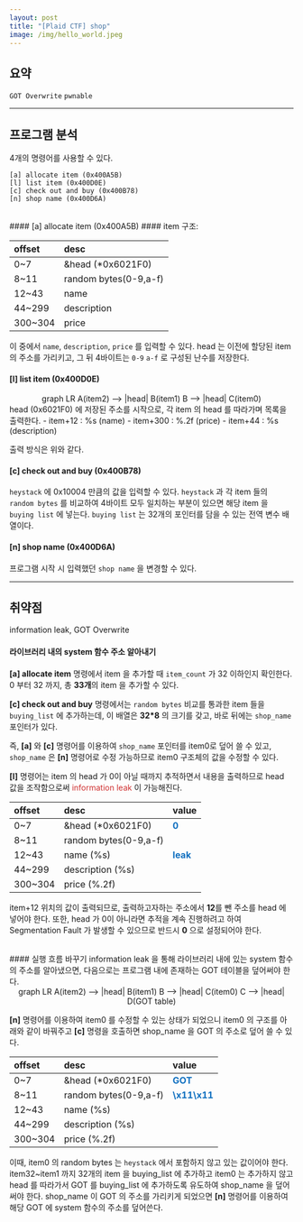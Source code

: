 ```yaml
---
layout: post
title: "[Plaid CTF] shop"
image: /img/hello_world.jpeg
---
```


## 요약
`GOT Overwrite` `pwnable`

---
## 프로그램 분석
4개의 명령어를 사용할 수 있다.

```
[a] allocate item (0x400A5B)
[l] list item (0x400D0E)
[c] check out and buy (0x400B78)
[n] shop name (0x400D6A)
```
<br>
#### [a] allocate item (0x400A5B)
#### item 구조:

| offset | desc |
| :------ |:--- |
| 0~7 | &head (\*0x6021F0) |
| 8~11 | random bytes(0-9,a-f) |
| 12~43 | name |
| 44~299 | description |
| 300~304 | price |

이 중에서 `name`, `description`, `price` 를 입력할 수 있다.
head 는 이전에 할당된 item 의 주소를 가리키고, 그 뒤 4바이트는 `0-9` `a-f` 로 구성된 난수를 저장한다.

#### [l] list item (0x400D0E)
<center>
<div class="mermaid">
graph LR
A(item2) --> |head| B(item1)
B --> |head| C(item0)
</div>
</center>
head (0x6021F0) 에 저장된 주소를 시작으로, 각 item 의 head 를 따라가며 목록을 출력한다.
- item+12 : %s (name)
- item+300 : %.2f (price)
- item+44 : %s (description)

출력 방식은 위와 같다.

#### [c] check out and buy (0x400B78)
`heystack` 에 0x10004 만큼의 값을 입력할 수 있다. `heystack` 과 각 item 들의 `random bytes` 를 비교하여 4바이트 모두 일치하는 부분이 있으면 해당 item 을 `buying list` 에 넣는다. `buying list` 는 32개의 포인터를 담을 수 있는 전역 변수 배열이다.

#### [n] shop name (0x400D6A)
프로그램 시작 시 입력했던 `shop name` 을 변경할 수 있다.

---
## 취약점
information leak, GOT Overwrite

#### 라이브러리 내의 system 함수 주소 알아내기
**[a] allocate item** 명령에서 item 을 추가할 때 `item_count` 가 32 이하인지 확인한다. 0 부터 32 까지, 총 <b>33개</b>의 item 을 추가할 수 있다.

**[c] check out and buy** 명령에서는 `random bytes` 비교를 통과한 item 들을 `buying_list` 에 추가하는데, 이 배열은 <b>32*8</b> 의 크기를 갖고, 바로 뒤에는 `shop_name` 포인터가 있다.

즉, **[a]** 와 **[c]** 명령어를 이용하여 `shop_name` 포인터를 item0로 덮어 쓸 수 있고, `shop_name` 은 **[n]** 명령어로 수정 가능하므로 item0 구조체의 값을 수정할 수 있다.

**[l]** 명령어는 item 의 head 가 0이 아닐 때까지 추적하면서 내용을 출력하므로 head 값을 조작함으로써 <span style="color:#cf3030">information leak</span> 이 가능해진다.

| offset | desc | value |
| :------ |:--- | :---|
| 0~7 | &head (\*0x6021F0) |<span style="color:#1070c0"><b>0</b></span>|
| 8~11 | random bytes(0-9,a-f) ||
| 12~43 | name (%s) | <span style="color:#1070c0"><b>leak</b></span> |
| 44~299 | description (%s) |  |
| 300~304 | price (%.2f) |  |

item+12 위치의 값이 출력되므로, 출력하고자하는 주소에서 **12**를 뺀 주소를 head 에 넣어야 한다. 또한, head 가 0이 아니라면 추적을 계속 진행하려고 하여 Segmentation Fault 가 발생할 수 있으므로 반드시 **0** 으로 설정되어야 한다.

<br>
#### 실행 흐름 바꾸기
information leak 을 통해 라이브러리 내에 있는 system 함수의 주소를 알아냈으면, 다음으로는 프로그램 내에 존재하는 GOT 테이블을 덮어써야 한다.
<center>
<div class="mermaid">
graph LR
A(item2) --> |head| B(item1)
B --> |head| C(item0)
C --> |head| D(GOT table)
</div>
</center>

**[n]** 명령어를 이용하여 item0 를 수정할 수 있는 상태가 되었으니 item0 의 구조를 아래와 같이 바꿔주고 **[c]** 명령을 호출하면 shop_name 을 GOT 의 주소로 덮어 쓸 수 있다.

| offset | desc | value |
| :------ |:--- | :---|
| 0~7 | &head (\*0x6021F0) |<span style="color:#1070c0"><b>GOT</b></span>|
| 8~11 | random bytes(0-9,a-f) |<span style="color:#1070c0"><b>\x11\x11</b></span>|
| 12~43 | name (%s) |  |
| 44~299 | description (%s) |  |
| 300~304 | price (%.2f) |  |

이때, item0 의 random bytes 는 `heystack` 에서 포함하지 않고 있는 값이어야 한다. item32~item1 까지 32개의 item 을 buying_list 에 추가하고 item0 는 추가하지 않고 head 를 따라가서 GOT 를 buying_list 에 추가하도록 유도하여 shop_name 을 덮어써야 한다.
shop_name 이 GOT 의 주소를 가리키게 되었으면 **[n]** 명령어를 이용하여 해당 GOT 에 system 함수의 주소를 덮어쓴다.

